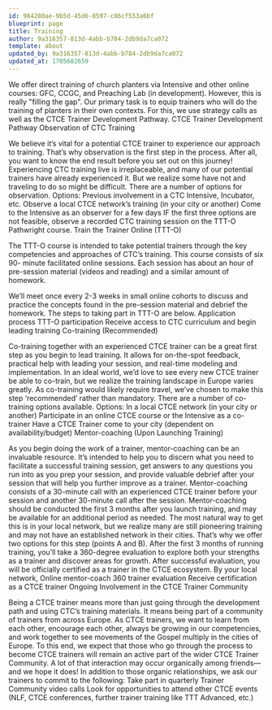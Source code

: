 ```yaml
---
id: 984280ae-9b5d-45d6-8597-c86cf553a6bf
blueprint: page
title: Training
author: 9a316357-813d-4abb-b784-2db9da7ca072
template: about
updated_by: 9a316357-813d-4abb-b784-2db9da7ca072
updated_at: 1705682659
---
```

We offer direct training of church planters via Intensive and other online courses: GFC, CCGC, and Preaching Lab (in development). However, this is really "filling the gap". Our primary task is to equip trainers who will do the training of planters in their own contexts. For this, we use strategy calls as well as the CTCE Trainer Development Pathway. CTCE Trainer Development Pathway Observation of CTC Training

We believe it’s vital for a potential CTCE trainer to experience our approach to training. That’s why observation is the first step in the process. After all, you want to know the end result before you set out on this journey! Experiencing CTC training live is irreplaceable, and many of our potential trainers have already experienced it. But we realize some have not and traveling to do so might be difficult. There are a number of options for observation. Options: Previous involvement in a CTC Intensive, Incubator, etc. Observe a local CTCE network’s training (in your city or another) Come to the Intensive as an observer for a few days IF the first three options are not feasible, observe a recorded CTC training session on the TTT-O Pathwright course. Train the Trainer Online (TTT-O)

The TTT-O course is intended to take potential trainers through the key competencies and approaches of CTC’s training. This course consists of six 90- minute facilitated online sessions. Each session has about an hour of pre-session material (videos and reading) and a similar amount of homework.

We’ll meet once every 2-3 weeks in small online cohorts to discuss and practice the concepts found in the pre-session material and debrief the homework. The steps to taking part in TTT-O are below. Application process TTT-O participation Receive access to CTC curriculum and begin leading training Co-training (Recommended)

Co-training together with an experienced CTCE trainer can be a great first step as you begin to lead training. It allows for on-the-spot feedback, practical help with leading your session, and real-time modeling and implementation. In an ideal world, we’d love to see every new CTCE trainer be able to co-train, but we realize the training landscape in Europe varies greatly. As co-training would likely require travel, we’ve chosen to make this step ‘recommended’ rather than mandatory. There are a number of co-training options available. Options: In a local CTCE network (in your city or another) Participate in an online CTCE course or the Intensive as a co-trainer Have a CTCE Trainer come to your city (dependent on availability/budget) Mentor-coaching (Upon Launching Training)

As you begin doing the work of a trainer, mentor-coaching can be an invaluable resource. It’s intended to help you to discern what you need to facilitate a successful training session, get answers to any questions you run into as you prep your session, and provide valuable debrief after your session that will help you further improve as a trainer. Mentor-coaching consists of a 30-minute call with an experienced CTCE trainer before your session and another 30-minute call after the session. Mentor-coaching should be conducted the first 3 months after you launch training, and may be available for an additional period as needed. The most natural way to get this is in your local network, but we realize many are still pioneering training and may not have an established network in their cities. That’s why we offer two options for this step (points A and B). After the first 3 months of running training, you’ll take a 360-degree evaluation to explore both your strengths as a trainer and discover areas for growth. After successful evaluation, you will be officially certified as a trainer in the CTCE ecosystem. By your local network, Online mentor-coach 360 trainer evaluation Receive certification as a CTCE trainer Ongoing Involvement in the CTCE Trainer Community

Being a CTCE trainer means more than just going through the development path and using CTC’s training materials. It means being part of a community of trainers from across Europe. As CTCE trainers, we want to learn from each other, encourage each other, always be growing in our competencies, and work together to see movements of the Gospel multiply in the cities of Europe. To this end, we expect that those who go through the process to become CTCE trainers will remain an active part of the wider CTCE Trainer Community. A lot of that interaction may occur organically among friends—and we hope it does! In addition to those organic relationships, we ask our trainers to commit to the following: Take part in quarterly Trainer Community video calls Look for opportunities to attend other CTCE events (NLF, CTCE conferences, further trainer training like TTT Advanced, etc.)
